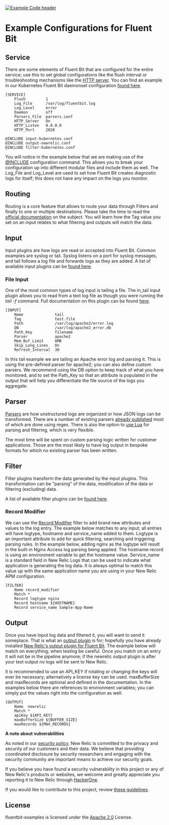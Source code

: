 [![Example Code header](https://github.com/newrelic/opensource-website/raw/master/src/images/categories/Example_Code.png)](https://opensource.newrelic.com/oss-category/#example-code) 

# Example Configurations for Fluent Bit

## Service

There are some elements of Fluent Bit that are configured for the entire service; use this to set global configurations like the flush interval or troubleshooting mechanisms like the [HTTP server]((https://docs.fluentbit.io/manual/administration/monitoring#http-server)). You can find an example in our Kubernetes Fluent Bit daemonset configuration [found here](https://github.com/newrelic/kubernetes-logging/blob/master/fluent-conf.yml).

```
[SERVICE]
    Flush         1
    Log_File      /var/log/fluentbit.log
    Log_Level     error
    Daemon        off
    Parsers_File  parsers.conf
    HTTP_Server   On
    HTTP_Listen   0.0.0.0
    HTTP_Port     2020
    
@INCLUDE input-kubernetes.conf
@INCLUDE output-newrelic.conf
@INCLUDE filter-kubernetes.conf
```

You will notice in the example below that we are making use of the [@INCLUDE](https://fluentbit.io/documentation/0.13/configuration/file.html#config_include_file) configuration command. This allows you to break your configuration up into different modular files and include them as well. The Log_File and Log_Level are used to set how Fluent Bit creates diagnostic logs for itself; this does not have any impact on the logs you monitor.

## Routing

Routing is a core feature that allows to route your data through Filters and finally to one or multiple destinations. Please take the time to read the [official documentation](https://docs.fluentbit.io/manual/concepts/data-pipeline/router) on the subject. You will learn how the Tag value you set on an input relates to what filtering and outputs will match the data.

## Input

Input plugins are how logs are read or accepted into Fluent Bit. Common examples are syslog or tail. Syslog listens on a port for syslog messages, and tail follows a log file and forwards logs as they are added. A list of available input plugins can be [found here](https://docs.fluentbit.io/manual/input).

### File Input

One of the most common types of log input is tailing a file. The in_tail input plugin allows you to read from a text log file as though you were running the _tail -f_ command. Full documentation on this plugin can be found [here](https://fluentbit.io/documentation/0.13/input/tail.html).

```
[INPUT]
    Name              tail
    Tag               test.file
    Path              /var/log/apache2/error.log
    DB                /var/log/apache2_error.db
    Path_Key          filename
    Parser            apache2
    Mem_Buf_Limit     8MB
    Skip_Long_Lines   On
    Refresh_Interval  30
```

In this tail example we are tailing an Apache error log and parsing it. This is using the pre-defined parser for apache2; you can also define custom parsers. We recommend using the DB option to keep track of what you have monitored, and to set the Path_Key so that an attribute is populated in the output that will help you differentiate the file source of the logs you aggregate.

## Parser

[Parsers](https://fluentbit.io/documentation/0.12/parser/) are how unstructured logs are organized or how JSON logs can be transformed. There are a number of existing parsers [already published](https://github.com/fluent/fluent-bit/blob/master/conf/parsers.conf) most of which are done using regex. There is also the option to [use Lua](https://fluentbit.io/documentation/0.14/filter/lua.html) for parsing and filtering, which is very flexible. 

The most time will be spent on custom parsing logic written for customer applications. Those are the most likely to have log output in bespoke formats for which no existing parser has been written.

## Filter

Filter plugins transform the data generated by the input plugins. This transformation can be "parsing" of the data, modification of the data or filtering (excluding) data. 

A list of available filter plugins can be [found here](https://docs.fluentbit.io/manual/filter).

### Record Modifier

We can use the [Record Modifier](https://fluentbit.io/documentation/0.12/filter/record_modifier.html) filter to add brand new attributes and values to the log entry. The example below matches to any input; all entries will have logtype, hostname and service_name added to them. Logtype is an important attribute to add for quick filtering, searching and triggering parsing rules. In the example below, adding nginx as the logtype will result in the built-in Nginx Access log parsing being applied. The hostname record is using an environment variable to get the hostname value. Service_name is a standard field in New Relic Logs that can be used to indicate what application is generating the log data. It is always optimal to match this value up with the same application name you are using in your New Relic APM configuration.

```
[FILTER]
    Name record_modifier
    Match *
    Record logtype nginx
    Record hostname ${HOSTNAME}
    Record service_name Sample-App-Name
```

## Output

Once you have input log data and filtered it, you will want to send it someplace. That is what an [output plugin](https://docs.fluentbit.io/manual/output) is for; hopefully you have already installed [New Relic's output plugin for Fluent Bit](https://docs.newrelic.com/docs/logs/new-relic-logs/enable-logs/enable-new-relic-logs-fluent-bit). The example below will match on everything; when testing be careful. Once you match on an entry it will not be in the pipeline anymore; if the newrelic output plugin is after your test output no logs will be sent to New Relic.

It is recommended to use an API_KEY if rotating or changing the keys will ever be necessary; alternatively a license key can be used. maxBufferSize and maxRecords are optional and defined in the documentation. In the examples below there are references to environment variables; you can simply put the values right into the configuration as well.

```
[OUTPUT]
    Name  newrelic
    Match *
    apiKey ${API_KEY}
    maxBufferSize ${BUFFER_SIZE}
    maxRecords ${MAX_RECORDS}
```

**A note about vulnerabilities**

As noted in our [security policy](../../security/policy), New Relic is committed to the privacy and security of our customers and their data. We believe that providing coordinated disclosure by security researchers and engaging with the security community are important means to achieve our security goals.

If you believe you have found a security vulnerability in this project or any of New Relic's products or websites, we welcome and greatly appreciate you reporting it to New Relic through [HackerOne](https://hackerone.com/newrelic).

If you would like to contribute to this project, review [these guidelines](https://opensource.newrelic.com/code-of-conduct/).

## License
fluentbit-examples is licensed under the [Apache 2.0](http://apache.org/licenses/LICENSE-2.0.txt) License.
